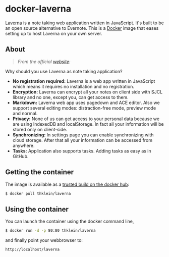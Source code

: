 # docker-laverna

[Laverna](http://laverna.cc) is a note taking web application written in JavaScript. It's built to be an open source alternative to Evernote. This is a [Docker](https://docker.com) image that eases setting up to host Laverna on your own server.

## About

> *From the official [website](http://laverna.cc):*

Why should you use Laverna as note taking application?

* **No registration required:**
Laverna is a web app written in JavaScript which means it requires no installation and no registration.
* **Encryption:**
Laverna can encrypt all your notes on client side with SJCL library and no one, except you, can get access to them.
* **Markdown:**
Laverna web app uses pagedown and ACE editor. Also we support several editing modes: distraction-free mode, preview mode and normal.
* **Privacy:**
None of us can get access to your personal data because we are using IndexedDB and localStorage. In fact all your information will be stored only on client-side.
* **Synchronizing:**
In settings page you can enable synchronizing with cloud storage. After that all your information can be accessed from anywhere.
* **Tasks:**
Application also supports tasks. Adding tasks as easy as in GitHub. 

## Getting the container

The image is available as a [trusted build on the docker hub](https://registry.hub.docker.com/u/thklein/laverna/):

```bash
$ docker pull thklein/laverna
```

## Using the container

You can launch the container using the docker command line,

```bash
$ docker run -d -p 80:80 thklein/laverna
```
and finally point your webbrowser to:

```bash
http://localhost/laverna
```
